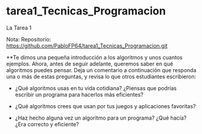 # tarea1_Tecnicas_Programacion
La Tarea 1

Nota:
Repositorio: https://github.com/PabloFP64/tarea1_Tecnicas_Programacion.git

**Te dimos una pequeña introducción a los algoritmos y unos cuantos ejemplos. Ahora, antes de seguir adelante, queremos saber en qué algoritmos puedes pensar.
Deja un comentario a continuación que responda una o más de estas preguntas, y revisa lo que otros estudiantes escribieron:

* ¿Qué algoritmos usas en tu vida cotidiana? ¿Piensas que podrías escribir un programa para hacerlos más eficientes?

* ¿Qué algoritmos crees que usan por tus juegos y aplicaciones favoritas?

* ¿Haz hecho alguna vez un algoritmo para un programa? ¿Qué hacía? ¿Era correcto y eficiente?
